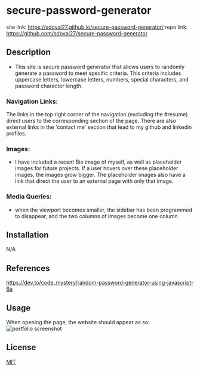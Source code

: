 # secure-password-generator
site link: https://sdoval27.github.io/secure-password-generator/
repo link: https://github.com/sdoval27/secure-password-generator

## Description

- This site is secure password generator that allows users to randomly generate a password to meet specific criteria. This criteria includes uppercase letters, lowercase letters, numbers, special characters, and password character length.

### Navigation Links:
The links in the top right corner of the navigation (excluding the #resume) direct users to the corresponding section of the page. There are also external links in the 'contact me' section that lead to my github and linkedin profiles.

### Images:
- I have included a recent Bio image of myself, as well as placeholder images for future projects. If a user hovers over these placeholder images, the images grow bigger. The placeholder images also have a link that direct the user to an external page with only that image.

### Media Queries:
- when the viewport becomes smaller, the sidebar has been programmed to disappear, and the two columns of images become one column.

## Installation

N/A

## References

https://dev.to/code_mystery/random-password-generator-using-javascript-6a
 
## Usage
When opening the page, the website should appear as so:
![portfolio screenshot](assets/images/portfolio%20website%20screenshot.png)
 
## License
 
[MIT](https://choosealicense.com/licenses/mit/)

[def]: title-element.png